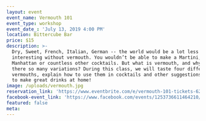 ```yaml
---
layout: event
event_name: Vermouth 101
event_type: workshop
event_date_: 'July 13, 2019 4:00 PM'
location: Bittercube Bar
price: $15
description: >-
  Dry, Sweet, French, Italian, German -- the world would be a lot less
  interesting without vermouth. You wouldn’t be able to make a Martini, a
  Manhattan or countless other cocktails. But what is vermouth, and why are
  there so many variations? During this class, we will taste four different
  vermouths, explain how to use them in cocktails and other suggestions and tips
  to make great drinks at home!
image: /uploads/vermouth.jpg
reservation_link: 'https://www.eventbrite.com/e/vermouth-101-tickets-62516978967'
facebook-event_link: 'https://www.facebook.com/events/1253736611464210/'
featured: false
meta:
---
```


